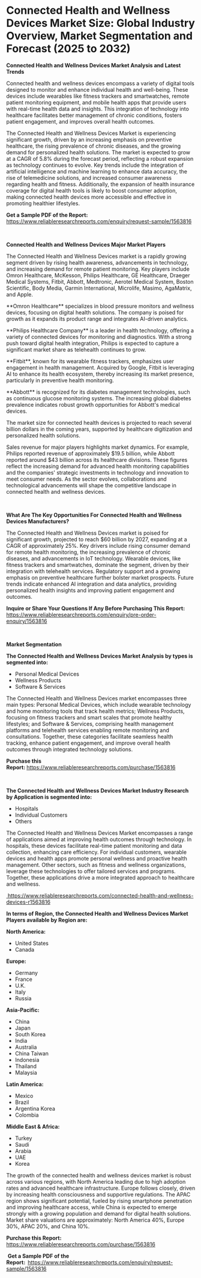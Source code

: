 <p><h1>Connected Health and Wellness Devices Market Size: Global Industry Overview, Market Segmentation and Forecast (2025 to 2032)</h1></p><p><strong>Connected Health and Wellness Devices Market Analysis and Latest Trends</strong></p>
<p><p>Connected health and wellness devices encompass a variety of digital tools designed to monitor and enhance individual health and well-being. These devices include wearables like fitness trackers and smartwatches, remote patient monitoring equipment, and mobile health apps that provide users with real-time health data and insights. This integration of technology into healthcare facilitates better management of chronic conditions, fosters patient engagement, and improves overall health outcomes.</p><p>The Connected Health and Wellness Devices Market is experiencing significant growth, driven by an increasing emphasis on preventive healthcare, the rising prevalence of chronic diseases, and the growing demand for personalized health solutions. The market is expected to grow at a CAGR of 5.8% during the forecast period, reflecting a robust expansion as technology continues to evolve. Key trends include the integration of artificial intelligence and machine learning to enhance data accuracy, the rise of telemedicine solutions, and increased consumer awareness regarding health and fitness. Additionally, the expansion of health insurance coverage for digital health tools is likely to boost consumer adoption, making connected health devices more accessible and effective in promoting healthier lifestyles.</p></p>
<p><strong>Get a Sample PDF of the Report:&nbsp;</strong> <a href="https://www.reliableresearchreports.com/enquiry/request-sample/1563816?utm_campaign=2652&utm_medium=2&utm_source=Github&utm_content=ia&utm_term=13042025&utm_id=connected-health-and-wellness-devices">https://www.reliableresearchreports.com/enquiry/request-sample/1563816</a></p>
<p>&nbsp;</p>
<p><strong>Connected Health and Wellness Devices Major Market Players</strong></p>
<p><p>The Connected Health and Wellness Devices market is a rapidly growing segment driven by rising health awareness, advancements in technology, and increasing demand for remote patient monitoring. Key players include Omron Healthcare, McKesson, Philips Healthcare, GE Healthcare, Draeger Medical Systems, Fitbit, Abbott, Medtronic, Aerotel Medical System, Boston Scientific, Body Media, Garmin International, Microlife, Masimo, AgaMatrix, and Apple.</p><p>**Omron Healthcare** specializes in blood pressure monitors and wellness devices, focusing on digital health solutions. The company is poised for growth as it expands its product range and integrates AI-driven analytics.</p><p>**Philips Healthcare Company** is a leader in health technology, offering a variety of connected devices for monitoring and diagnostics. With a strong push toward digital health integration, Philips is expected to capture a significant market share as telehealth continues to grow.</p><p>**Fitbit**, known for its wearable fitness trackers, emphasizes user engagement in health management. Acquired by Google, Fitbit is leveraging AI to enhance its health ecosystem, thereby increasing its market presence, particularly in preventive health monitoring.</p><p>**Abbott** is recognized for its diabetes management technologies, such as continuous glucose monitoring systems. The increasing global diabetes prevalence indicates robust growth opportunities for Abbott's medical devices.</p><p>The market size for connected health devices is projected to reach several billion dollars in the coming years, supported by healthcare digitization and personalized health solutions.</p><p>Sales revenue for major players highlights market dynamics. For example, Philips reported revenue of approximately $19.5 billion, while Abbott reported around $43 billion across its healthcare divisions. These figures reflect the increasing demand for advanced health monitoring capabilities and the companies' strategic investments in technology and innovation to meet consumer needs. As the sector evolves, collaborations and technological advancements will shape the competitive landscape in connected health and wellness devices.</p></p>
<p>&nbsp;</p>
<p><strong>What Are The Key Opportunities For Connected Health and Wellness Devices Manufacturers?</strong></p>
<p><p>The Connected Health and Wellness Devices market is poised for significant growth, projected to reach $60 billion by 2027, expanding at a CAGR of approximately 25%. Key drivers include rising consumer demand for remote health monitoring, the increasing prevalence of chronic diseases, and advancements in IoT technology. Wearable devices, like fitness trackers and smartwatches, dominate the segment, driven by their integration with telehealth services. Regulatory support and a growing emphasis on preventive healthcare further bolster market prospects. Future trends indicate enhanced AI integration and data analytics, providing personalized health insights and improving patient engagement and outcomes.</p></p>
<p><strong>Inquire or Share Your Questions If Any Before Purchasing This Report:</strong> <a href="https://www.reliableresearchreports.com/enquiry/pre-order-enquiry/1563816?utm_campaign=2652&utm_medium=2&utm_source=Github&utm_content=ia&utm_term=13042025&utm_id=connected-health-and-wellness-devices">https://www.reliableresearchreports.com/enquiry/pre-order-enquiry/1563816</a></p>
<p>&nbsp;</p>
<p><strong>Market Segmentation</strong></p>
<p><strong>The Connected Health and Wellness Devices Market Analysis by types is segmented into:</strong></p>
<p><ul><li>Personal Medical Devices</li><li>Wellness Products</li><li>Software & Services</li></ul></p>
<p><p>The Connected Health and Wellness Devices market encompasses three main types: Personal Medical Devices, which include wearable technology and home monitoring tools that track health metrics; Wellness Products, focusing on fitness trackers and smart scales that promote healthy lifestyles; and Software & Services, comprising health management platforms and telehealth services enabling remote monitoring and consultations. Together, these categories facilitate seamless health tracking, enhance patient engagement, and improve overall health outcomes through integrated technology solutions.</p></p>
<p><strong>Purchase this Report:&nbsp;</strong><a href="https://www.reliableresearchreports.com/purchase/1563816?utm_campaign=2652&utm_medium=2&utm_source=Github&utm_content=ia&utm_term=13042025&utm_id=connected-health-and-wellness-devices">https://www.reliableresearchreports.com/purchase/1563816</a></p>
<p>&nbsp;</p>
<p><strong>The Connected Health and Wellness Devices Market Industry Research by Application is segmented into:</strong></p>
<p><ul><li>Hospitals</li><li>Individual Customers</li><li>Others</li></ul></p>
<p><p>The Connected Health and Wellness Devices Market encompasses a range of applications aimed at improving health outcomes through technology. In hospitals, these devices facilitate real-time patient monitoring and data collection, enhancing care efficiency. For individual customers, wearable devices and health apps promote personal wellness and proactive health management. Other sectors, such as fitness and wellness organizations, leverage these technologies to offer tailored services and programs. Together, these applications drive a more integrated approach to healthcare and wellness.</p></p>
<p><a href="https://www.reliableresearchreports.com/connected-health-and-wellness-devices-r1563816?utm_campaign=2652&utm_medium=2&utm_source=Github&utm_content=ia&utm_term=13042025&utm_id=connected-health-and-wellness-devices">&nbsp;https://www.reliableresearchreports.com/connected-health-and-wellness-devices-r1563816</a></p>
<p><strong>In terms of Region, the Connected Health and Wellness Devices Market Players available by Region are:</strong></p>
<p>
    <p> <strong> North America: </strong>
        <ul>
            <li>United States</li>
            <li>Canada</li>
        </ul>
        </p> 
    <p> <strong> Europe: </strong>
        <ul>
            <li>Germany</li>
            <li>France</li>
            <li>U.K.</li>
            <li>Italy</li>
            <li>Russia</li>
        </ul>
        </p> 
    <p> <strong> Asia-Pacific: </strong>
        <ul>
            <li>China</li>
            <li>Japan</li>
            <li>South Korea</li>
            <li>India</li>
            <li>Australia</li>
            <li>China Taiwan</li>
            <li>Indonesia</li>
            <li>Thailand</li>
            <li>Malaysia</li>
        </ul>
        </p> 
    <p> <strong> Latin America: </strong>
        <ul>
            <li>Mexico</li>
            <li>Brazil</li>
            <li>Argentina Korea</li>
            <li>Colombia</li>
        </ul>
        </p> 
    <p> <strong> Middle East & Africa: </strong>
        <ul>
            <li>Turkey</li>
            <li>Saudi</li>
            <li>Arabia</li>
            <li>UAE</li>
            <li>Korea</li>
        </ul>
    </p>
    </p>
<p><p>The growth of the connected health and wellness devices market is robust across various regions, with North America leading due to high adoption rates and advanced healthcare infrastructure. Europe follows closely, driven by increasing health consciousness and supportive regulations. The APAC region shows significant potential, fueled by rising smartphone penetration and improving healthcare access, while China is expected to emerge strongly with a growing population and demand for digital health solutions. Market share valuations are approximately: North America 40%, Europe 30%, APAC 20%, and China 10%.</p></p>
<p><strong>Purchase this Report: </strong><a href="https://www.reliableresearchreports.com/purchase/1563816?utm_campaign=2652&utm_medium=2&utm_source=Github&utm_content=ia&utm_term=13042025&utm_id=connected-health-and-wellness-devices">https://www.reliableresearchreports.com/purchase/1563816</a></p>
<p>&nbsp;<strong>Get a Sample PDF of the Report:&nbsp;&nbsp;</strong><a href="https://www.reliableresearchreports.com/enquiry/request-sample/1563816?utm_campaign=2652&utm_medium=2&utm_source=Github&utm_content=ia&utm_term=13042025&utm_id=connected-health-and-wellness-devices">https://www.reliableresearchreports.com/enquiry/request-sample/1563816</a></p>
<p><strong></strong></p>
<p><p></p><p></p><p></p></p>